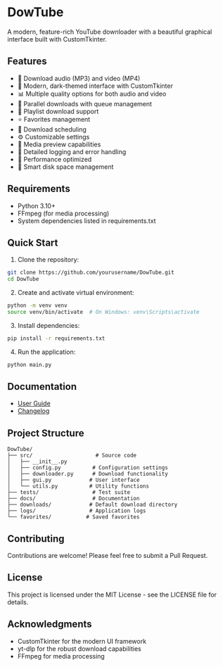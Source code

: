 # DowTube

A modern, feature-rich YouTube downloader with a beautiful graphical interface built with CustomTkinter.

## Features

- 🎵 Download audio (MP3) and video (MP4)
- 🎨 Modern, dark-themed interface with CustomTkinter
- 📊 Multiple quality options for both audio and video
- 🔄 Parallel downloads with queue management
- 📑 Playlist download support
- ⭐ Favorites management
- 📅 Download scheduling
- ⚙️ Customizable settings
- 🎯 Media preview capabilities
- 📝 Detailed logging and error handling
- 🚀 Performance optimized
- 💾 Smart disk space management

## Requirements

- Python 3.10+
- FFmpeg (for media processing)
- System dependencies listed in requirements.txt

## Quick Start

1. Clone the repository:
```bash
git clone https://github.com/yourusername/DowTube.git
cd DowTube
```

2. Create and activate virtual environment:
```bash
python -m venv venv
source venv/bin/activate  # On Windows: venv\Scripts\activate
```

3. Install dependencies:
```bash
pip install -r requirements.txt
```

4. Run the application:
```bash
python main.py
```

## Documentation

- [User Guide](docs/USAGE.md)
- [Changelog](CHANGES.rst)

## Project Structure

```
DowTube/
├── src/                    # Source code
│   ├── __init__.py
│   ├── config.py          # Configuration settings
│   ├── downloader.py      # Download functionality
│   ├── gui.py            # User interface
│   └── utils.py          # Utility functions
├── tests/                 # Test suite
├── docs/                  # Documentation
├── downloads/            # Default download directory
├── logs/                 # Application logs
└── favorites/           # Saved favorites
```

## Contributing

Contributions are welcome! Please feel free to submit a Pull Request.

## License

This project is licensed under the MIT License - see the LICENSE file for details.

## Acknowledgments

- CustomTkinter for the modern UI framework
- yt-dlp for the robust download capabilities
- FFmpeg for media processing
